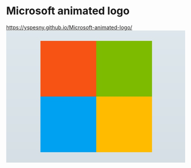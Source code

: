 # Microsoft animated logo
https://yspesny.github.io/Microsoft-animated-logo/
 ![alt text](screenshots/img.jpg "Картинка")
